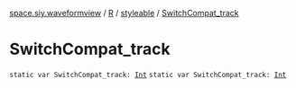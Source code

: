 [space.siy.waveformview](../../index.md) / [R](../index.md) / [styleable](index.md) / [SwitchCompat_track](./-switch-compat_track.md)

# SwitchCompat_track

`static var SwitchCompat_track: `[`Int`](https://kotlinlang.org/api/latest/jvm/stdlib/kotlin/-int/index.html)
`static var SwitchCompat_track: `[`Int`](https://kotlinlang.org/api/latest/jvm/stdlib/kotlin/-int/index.html)